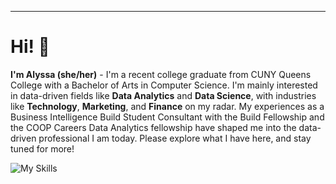 ---
# Hi! 👋
<b>I'm Alyssa (she/her)</b> - I'm a recent college graduate from CUNY Queens College with a Bachelor of Arts in Computer Science. I'm mainly interested in data-driven fields like **Data Analytics** and **Data Science**, with industries like **Technology**, **Marketing**, and **Finance** on my radar. My experiences as a Business Intelligence Build Student Consultant with the Build Fellowship and the COOP Careers Data Analytics fellowship have shaped me into the data-driven professional I am today. Please explore what I have here, and stay tuned for more!

![My Skills](https://go-skill-icons.vercel.app/api/icons?i=python,pandas,matplotlib,numpy,seaborn,scikitlearn,r,sqlserver,mysql,jupyter,googlecolab,bigquery,looker,tableau,excel,markdown,java,git&titles=true)  
